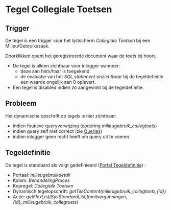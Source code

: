 # Tegel Collegiale Toetsen

## Trigger

De tegel is een trigger voor het lijstscherm *Collegiale Toetsen* bij een Milieu/Gebruikszaak.

Doorklikken opent het geregistreerde document waar de toets bij hoort.

  * De tegel is alleen zichtbaar voor inlogger wanneer:
    * deze aan hem/haar is toegekend
    * de evaluatie van het *SQL statement onzichtbaar* bij de tegeldefinitie een waarde ongelijk aan 0 oplevert.
  * Een tegel is disabled indien zo aangevinkt bij de tegeldefinitie.

## Probleem

Het dynamische opschrift op tegels is niet zichtbaar:

  * indien foutieve queryverwijzing (codering *milieugebruik_collegtoets*)
  * indien query zelf niet correct (zie [Queries](/docs/instellen_inrichten/queries.md))
  * indien inlogger geen recht heeft om query uit te voeren.

## Tegeldefinitie

De tegel is standaard als volgt gedefinieerd ([Portal Tegeldefinitie](/docs/instellen_inrichten/portaldefinitie/portal_tegel.md)) :

  * Portaal: *milieugebruikdetail*
  * Kolom: *BehandelingProces*
  * Kopregel: *Collegiale Toetsen*
  * Dynamisch tegelopschrift: *getTileContent(milieugebruik_collegtoets,{id})*
  * Actie: *getFlexList(SysStandardList,tbmilvergunningen,{id},,milieugebruik_collegtoets)*

